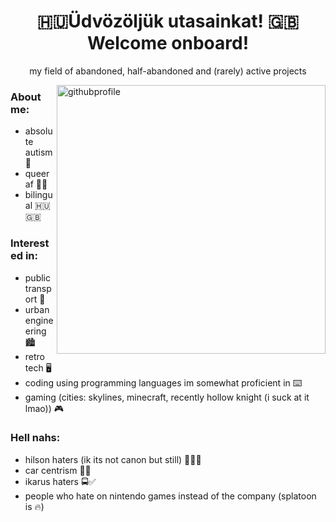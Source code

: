 <h1 align="center"> 🇭🇺Üdvözöljük utasainkat! 🇬🇧Welcome onboard! </h1>
<p align=center> my field of abandoned, half-abandoned and (rarely) active projects </p>

<a><img width="430" align="right" alt="githubprofile" src="https://github.com/user-attachments/assets/8090f038-cce0-473b-bf9a-0df3a65b3a3b" /></a>
### About me: <br />
- absolute autism 🙌 <br />
- queer af 🏳️‍🌈 <br />
- bilingual 🇭🇺🇬🇧 <br />

### Interested in: <br />
- public transport 🚊 <br />
- urban engineering 🏙️ <br />
- retro tech 🖥️ <br />
- coding using programming languages im somewhat proficient in ⌨️ <br />
- gaming (cities: skylines, minecraft, recently hollow knight (i suck at it lmao)) 🎮 <br />

### Hell nahs: <br />
- hilson haters (ik its not canon but still) 🏳️‍🌈✅ <br />
- car centrism 🚗🚫 <br />
- ikarus haters 🚍✅ <br />
- people who hate on nintendo games instead of the company (splatoon is 🔥) <br />


<!--
**the-cockmaster/the-cockmaster** is a ✨ _special_ ✨ repository because its `README.md` (this file) appears on your GitHub profile.

Here are some ideas to get you started:

- 🔭 I’m currently working on ...
- 🌱 I’m currently learning ...
- 👯 I’m looking to collaborate on ...
- 🤔 I’m looking for help with ...
- 💬 Ask me about ...
- 📫 How to reach me: ...
- 😄 Pronouns: ...
- ⚡ Fun fact: ...
-->
